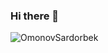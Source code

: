 ### Hi there 👋

<p align="left"> <img src="https://komarev.com/ghpvc/?username=OmonovSardorbek&label=Profile%20views&color=0e75b6&style=flat" alt="OmonovSardorbek" /> </p>

<!--
**OmonovSardorbek/OmonovSardorbek** is a ✨ _special_ ✨ repository because its `README.md` (this file) appears on your GitHub profile.

Here are some ideas to get you started:

- 🔭 I’m currently working on ...
- 🌱 I’m currently learning ...
- 👯 I’m looking to collaborate on ...
- 🤔 I’m looking for help with ...
- 💬 Ask me about ...
- 📫 How to reach me: ...
- 😄 Pronouns: ...
- ⚡ Fun fact: ...
-->
